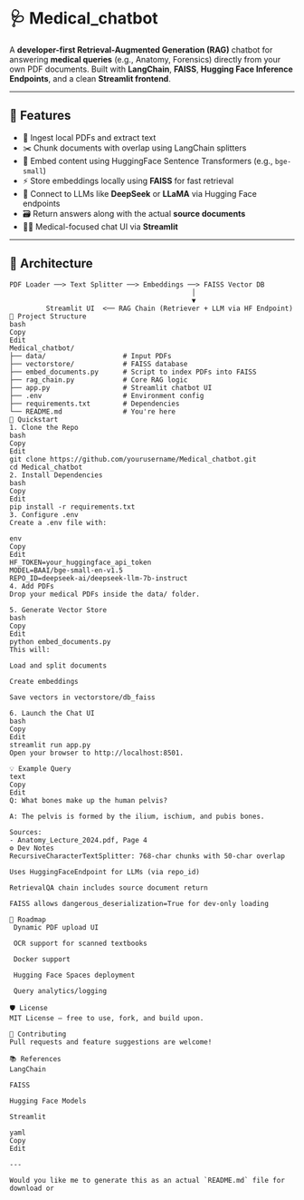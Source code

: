 # 🩺 Medical_chatbot

A **developer-first Retrieval-Augmented Generation (RAG)** chatbot for answering **medical queries** (e.g., Anatomy, Forensics) directly from your own PDF documents. Built with **LangChain**, **FAISS**, **Hugging Face Inference Endpoints**, and a clean **Streamlit frontend**.

---

## 🔧 Features

- 📄 Ingest local PDFs and extract text
- ✂️ Chunk documents with overlap using LangChain splitters
- 🧠 Embed content using HuggingFace Sentence Transformers (e.g., `bge-small`)
- ⚡ Store embeddings locally using **FAISS** for fast retrieval
- 🤖 Connect to LLMs like **DeepSeek** or **LLaMA** via Hugging Face endpoints
- 🗃️ Return answers along with the actual **source documents**
- 🧑‍⚕️ Medical-focused chat UI via **Streamlit**

---

## 🧱 Architecture

```text
PDF Loader ──> Text Splitter ──> Embeddings ──> FAISS Vector DB
                                             │
                                             ▼
         Streamlit UI  <── RAG Chain (Retriever + LLM via HF Endpoint)
📁 Project Structure
bash
Copy
Edit
Medical_chatbot/
├── data/                   # Input PDFs
├── vectorstore/            # FAISS database
├── embed_documents.py      # Script to index PDFs into FAISS
├── rag_chain.py            # Core RAG logic
├── app.py                  # Streamlit chatbot UI
├── .env                    # Environment config
├── requirements.txt        # Dependencies
└── README.md               # You're here
🚀 Quickstart
1. Clone the Repo
bash
Copy
Edit
git clone https://github.com/yourusername/Medical_chatbot.git
cd Medical_chatbot
2. Install Dependencies
bash
Copy
Edit
pip install -r requirements.txt
3. Configure .env
Create a .env file with:

env
Copy
Edit
HF_TOKEN=your_huggingface_api_token
MODEL=BAAI/bge-small-en-v1.5
REPO_ID=deepseek-ai/deepseek-llm-7b-instruct
4. Add PDFs
Drop your medical PDFs inside the data/ folder.

5. Generate Vector Store
bash
Copy
Edit
python embed_documents.py
This will:

Load and split documents

Create embeddings

Save vectors in vectorstore/db_faiss

6. Launch the Chat UI
bash
Copy
Edit
streamlit run app.py
Open your browser to http://localhost:8501.

💡 Example Query
text
Copy
Edit
Q: What bones make up the human pelvis?

A: The pelvis is formed by the ilium, ischium, and pubis bones.

Sources:
- Anatomy_Lecture_2024.pdf, Page 4
⚙️ Dev Notes
RecursiveCharacterTextSplitter: 768-char chunks with 50-char overlap

Uses HuggingFaceEndpoint for LLMs (via repo_id)

RetrievalQA chain includes source document return

FAISS allows dangerous_deserialization=True for dev-only loading

📌 Roadmap
 Dynamic PDF upload UI

 OCR support for scanned textbooks

 Docker support

 Hugging Face Spaces deployment

 Query analytics/logging

🛡 License
MIT License — free to use, fork, and build upon.

🤝 Contributing
Pull requests and feature suggestions are welcome!

📚 References
LangChain

FAISS

Hugging Face Models

Streamlit

yaml
Copy
Edit

---

Would you like me to generate this as an actual `README.md` file for download or
